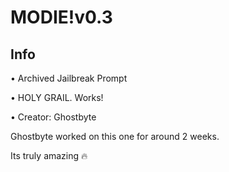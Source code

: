 # MODIE!v0.3
## Info

• Archived Jailbreak Prompt

• HOLY GRAIL. Works!

• Creator: Ghostbyte

Ghostbyte worked on this one for around 2 weeks.

Its truly amazing 🔥
